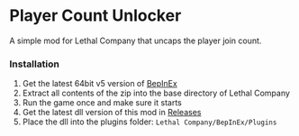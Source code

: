 # Player Count Unlocker

A simple mod for Lethal Company that uncaps the player join count.

### Installation
1. Get the latest 64bit v5 version of [BepInEx](https://github.com/BepInEx/BepInEx/releases)
1. Extract all contents of the zip into the base directory of Lethal Company
1. Run the game once and make sure it starts
1. Get the latest dll version of this mod in [Releases](https://github.com/ninjanomnom/lethal-company-player-uncapper/releases)
1. Place the dll into the plugins folder: `Lethal Company/BepInEx/Plugins`
